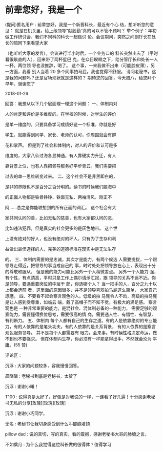 # 前辈您好，我是一个

(提问)匿名用户 : 前辈您好，我是一个新晋科长，最近有个心 结，想听听您的意见： 就是在机关里，给上级领导“献殷勤”真的可以不管不顾吗？ 举个例子：年初做工作研讨会，我们不同科的科长一起做讨 论。会议期间，突然之间副厅长在处长的陪同下来看望大家

（也听听大家的发言）。会议进行半小时后，一个业务口的 科长突然出去了（平时看很耿直的人），回来带了两杯星巴 克，在众目睽睽之下，给分管厅长和处长一人一杯。两位领 导也没推辞，喝了。 这个事，一来我做不出来（可能脸皮薄），另一方面，我看 别人当着 20 多个同事拍马屁，我也觉得不舒服。 请问老秘书，这是我的问题吗？还是官场现状就是这样的？ 期待您的回答，今天腊八，给您拜个早年，谢谢您了

2018-01-26

回答：我想从以下几个层面理一理这个问题： 一、体制内对

人的肯定和评价是多维度的。在学校的时候，对学生的评价

是单一维度的，只要具备学习成绩好这一个标准，你就是好

学生，就能得到同学、家长、老师的认可，你周围就会有鲜

花和掌声。 但是到了社会和体制内，对人的评价和认可是多

维度的，大家八仙过海各显神通，有人靠硬实力升迁，有人

靠背景上位，也有人靠把领导服务好平步青云。我们需要把

过去的单一思维转变过来。 二、这个社会不是非黑即白的，

是非的界限也不是百分之百分明的。读书的时候我们脑海中

的正面人物都是铁骨铮铮、铁面无私、两袖清风、刚正不

阿……总之是你能联想到的所有正面的词汇。 这个社会有大

家共同认同的善，比如无私的慈善，也有大家都认同的恶，

比如违法犯罪，但是真实的社会更多的是灰色地带。 这个世

上没有绝对的好人，也没有绝对的坏人，只有为了生存和利

益做出最佳选择的人，完美的道德标准在现实中是无法生存

的。 三、体制内需要的是忠诚，其次才是能力。有两个候选 人需要提拔，一个跟领导走得近，把领导的事当成自己的 事，时时处处把领导放在心上，表现出十分的尊敬和服从， 但是他的能力可能比另外一个人稍微差点。 另外一个人能力 强，有个性，有点清高，平时只是工作上偶尔请示汇报，跟 领导的关系不远不近。你是领导，要选重要岗位的中层干 部，你选哪个人？ 当一把手的人，百分之九十以上都会选前 者，这里面的原因很多，并不是领导喜欢拍马屁这么简单， 大家自己琢磨。 四、不要看不起会察言观色的人。低级的拍 马屁令人不齿，高级的拍马屁是让人感到受尊重，如临云 端，戴了高帽子而不知不觉，有极大的满足感。 察言观色是 一种非常重要的能力，是混社会、混体制必备的一种能力， 需要足够的观察能力，需要懂得换位思考，需要很高的情 商，需要通人性、有悟性、有智慧、有判断力。 五、体制内 每个人都有自己的生存之道。有的人是依靠绝对的专业能 力，有的人依靠的是笔头功夫，有的人依靠的是关系背景， 有的人依靠的是察言观色服务领导。 并不是每个人都需要有 眼力，会来事，有时候性格决定命运，做不到也不要强求。 但在体制内生存，你必须有一样能拿得出手，不然就会沦为 平庸。(55 赞)

评论区：

沉浮 : 大家的问题较多，容我慢慢回答。

晨晓曦 : 老秘书到底是老秘书，太赞了

沉浮 : 谢谢小曦！

T100 : 说得真是太好了，好像是对我说的一样，一连看了好几遍！十分感谢老秘书无私的分享[玫瑰][玫瑰][玫瑰]

沉浮 : 谢谢小巧同学。

无名 : 老秘书让我切身感受到什么叫醍醐灌顶

pillow dad : 说的真切，写的真实，看的震撼，感谢老秘书大哥的肺腑之言。

不如乘月 : 为什么我觉得这位科长做的很得体？值得学习